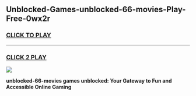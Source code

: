 
## Unblocked-Games-unblocked-66-movies-Play-Free-0wx2r
<h3>
<a href="https://premium76.site?title=unblocked-66-movies&ref=23A">CLICK TO PLAY</a></h3>
<hr>

<h3>
<a href="https://premium76.site?title=unblocked-66-movies&ref=23A">CLICK 2 PLAY</a>
  
</h3>

<a href="https://premium76.site?title=unblocked-66-movies&ref=23A"><img src="https://clearcache.store/games.png"></a>


**unblocked-66-movies games unblocked: Your Gateway to Fun and Accessible Online Gaming**
